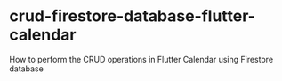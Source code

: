 # crud-firestore-database-flutter-calendar
How to perform the CRUD operations in Flutter Calendar using Firestore database
